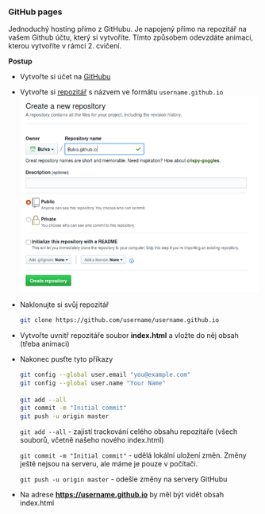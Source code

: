 ### GitHub pages
Jednoduchý hosting přímo z GitHubu. Je napojený přímo na repozitář na vašem Github účtu, který si vytvoříte. Tímto způsobem odevzdáte animaci, kterou vytvoříte v rámci 2. cvičení.

**Postup**
* Vytvořte si účet na [GitHubu](https://github.com/)
* Vytvořte si [repozitář](https://github.com/new) s názvem ve formátu `username.github.io`
![GitHub repository](https://raw.githubusercontent.com/Bulva/kartograficka-vizualizace/master/05-GitHub-pages/images/new-repository.png)
* Naklonujte si svůj repozitář
  ``` bash
  git clone https://github.com/username/username.github.io
  ```
* Vytvořte uvnitř repozitáře soubor **index.html** a vložte do něj obsah (třeba animaci)
* Nakonec pusťte tyto příkazy
  ``` bash
  git config --global user.email "you@example.com"
  git config --global user.name "Your Name"
  
  git add --all
  git commit -m "Initial commit"
  git push -u origin master
  ```
  `git add --all` - zajistí trackování celého obsahu repozitáře (všech souborů, včetně našeho nového index.html)

  `git commit -m "Initial commit"` - udělá lokální uložení změn. Změny ještě nejsou na serveru, ale máme je pouze v počítači.

  `git push -u origin master` - odešle změny na servery GitHubu
* Na adrese **https://username.github.io** by měl být vidět obsah index.html 